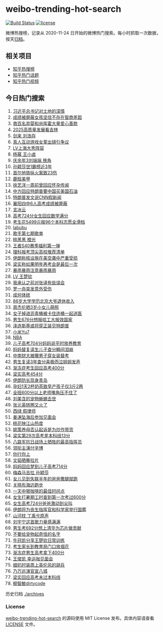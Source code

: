 # weibo-trending-hot-search

[![Build Status](https://github.com/justjavac/weibo-trending-hot-search/workflows/ci/badge.svg?branch=master)](https://github.com/justjavac/weibo-trending-hot-search/actions)
[![license](https://img.shields.io/github/license/justjavac/weibo-trending-hot-search)](https://github.com/justjavac/weibo-trending-hot-search/blob/master/LICENSE)

微博热搜榜，记录从 2020-11-24 日开始的微博热门搜索。每小时抓取一次数据，按天[归档](./archives)。

## 相关项目

- [知乎热搜榜](https://github.com/justjavac/zhihu-trending-top-search)
- [知乎热门话题](https://github.com/justjavac/zhihu-trending-hot-questions)
- [知乎热门视频](https://github.com/justjavac/zhihu-trending-hot-video)

## 今日热门搜索

<!-- BEGIN -->
<!-- 最后更新时间 Thu Jun 26 2025 04:10:26 GMT+0800 (China Standard Time) -->

1. [习近平总书记对土地的深情](https://s.weibo.com//weibo?q=%23%E4%B9%A0%E8%BF%91%E5%B9%B3%E6%80%BB%E4%B9%A6%E8%AE%B0%E5%AF%B9%E5%9C%9F%E5%9C%B0%E7%9A%84%E6%B7%B1%E6%83%85%23&Refer=new_time)
1. [成绩被屏蔽女孩坚信不存在智商差距](https://s.weibo.com//weibo?q=%23%E6%88%90%E7%BB%A9%E8%A2%AB%E5%B1%8F%E8%94%BD%E5%A5%B3%E5%AD%A9%E5%9D%9A%E4%BF%A1%E4%B8%8D%E5%AD%98%E5%9C%A8%E6%99%BA%E5%95%86%E5%B7%AE%E8%B7%9D%23&t=31&band_rank=4&Refer=top)
1. [救百名弃婴和尚挥霍大量爱心善款](https://s.weibo.com//weibo?q=%23%E6%95%91%E7%99%BE%E5%90%8D%E5%BC%83%E5%A9%B4%E5%92%8C%E5%B0%9A%E6%8C%A5%E9%9C%8D%E5%A4%A7%E9%87%8F%E7%88%B1%E5%BF%83%E5%96%84%E6%AC%BE%23&t=31&band_rank=30&Refer=top)
1. [2025高质量发展看吉林](https://s.weibo.com//weibo?q=%232025%E9%AB%98%E8%B4%A8%E9%87%8F%E5%8F%91%E5%B1%95%E7%9C%8B%E5%90%89%E6%9E%97%23&t=31&band_rank=3&Refer=top)
1. [剑来 刘浩存](https://s.weibo.com//weibo?q=%E5%89%91%E6%9D%A5%20%E5%88%98%E6%B5%A9%E5%AD%98&t=31&band_rank=2&Refer=top)
1. [真人互动游戏女童出镜引争议](https://s.weibo.com//weibo?q=%23%E7%9C%9F%E4%BA%BA%E4%BA%92%E5%8A%A8%E6%B8%B8%E6%88%8F%E5%A5%B3%E7%AB%A5%E5%87%BA%E9%95%9C%E5%BC%95%E4%BA%89%E8%AE%AE%23&t=31&band_rank=32&Refer=top)
1. [LV上海大秀阵容](https://s.weibo.com//weibo?q=LV%E4%B8%8A%E6%B5%B7%E5%A4%A7%E7%A7%80%E9%98%B5%E5%AE%B9&t=31&band_rank=8&Refer=top)
1. [杨幂 王小卤](https://s.weibo.com//weibo?q=%E6%9D%A8%E5%B9%82%20%E7%8E%8B%E5%B0%8F%E5%8D%A4&t=31&band_rank=5&Refer=top)
1. [庆余年3刘端端 换角](https://s.weibo.com//weibo?q=%E5%BA%86%E4%BD%99%E5%B9%B43%E5%88%98%E7%AB%AF%E7%AB%AF%20%E6%8D%A2%E8%A7%92&t=31&band_rank=12&Refer=top)
1. [孙颖莎世1霸榜近3年](https://s.weibo.com//weibo?q=%23%E5%AD%99%E9%A2%96%E8%8E%8E%E4%B8%961%E9%9C%B8%E6%A6%9C%E8%BF%913%E5%B9%B4%23&t=31&band_rank=10&Refer=top)
1. [首尔地铁纵火案致23伤](https://s.weibo.com//weibo?q=%23%E9%A6%96%E5%B0%94%E5%9C%B0%E9%93%81%E7%BA%B5%E7%81%AB%E6%A1%88%E8%87%B423%E4%BC%A4%23&t=31&band_rank=14&Refer=top)
1. [鹿晗美甲](https://s.weibo.com//weibo?q=%E9%B9%BF%E6%99%97%E7%BE%8E%E7%94%B2&t=31&band_rank=21&Refer=top)
1. [徐艺洋一周前曾回应怀孕传闻](https://s.weibo.com//weibo?q=%23%E5%BE%90%E8%89%BA%E6%B4%8B%E4%B8%80%E5%91%A8%E5%89%8D%E6%9B%BE%E5%9B%9E%E5%BA%94%E6%80%80%E5%AD%95%E4%BC%A0%E9%97%BB%23&t=31&band_rank=11&Refer=top)
1. [中方回应特朗普要中国买美国石油](https://s.weibo.com//weibo?q=%23%E4%B8%AD%E6%96%B9%E5%9B%9E%E5%BA%94%E7%89%B9%E6%9C%97%E6%99%AE%E8%A6%81%E4%B8%AD%E5%9B%BD%E4%B9%B0%E7%BE%8E%E5%9B%BD%E7%9F%B3%E6%B2%B9%23&t=31&band_rank=18&Refer=top)
1. [特朗普发文说CNN假新闻](https://s.weibo.com//weibo?q=%23%E7%89%B9%E6%9C%97%E6%99%AE%E5%8F%91%E6%96%87%E8%AF%B4CNN%E5%81%87%E6%96%B0%E9%97%BB%23&t=31&band_rank=11&Refer=top)
1. [襄阳四中6人高考成绩被屏蔽](https://s.weibo.com//weibo?q=%23%E8%A5%84%E9%98%B3%E5%9B%9B%E4%B8%AD6%E4%BA%BA%E9%AB%98%E8%80%83%E6%88%90%E7%BB%A9%E8%A2%AB%E5%B1%8F%E8%94%BD%23&t=31&band_rank=26&Refer=top)
1. [言冰云](https://s.weibo.com//weibo?q=%E8%A8%80%E5%86%B0%E4%BA%91&t=31&band_rank=7&Refer=top)
1. [高考724分女生回应数学满分](https://s.weibo.com//weibo?q=%23%E9%AB%98%E8%80%83724%E5%88%86%E5%A5%B3%E7%94%9F%E5%9B%9E%E5%BA%94%E6%95%B0%E5%AD%A6%E6%BB%A1%E5%88%86%23&t=31&band_rank=1&Refer=top)
1. [考生花5499元报96个本科志愿全滑档](https://s.weibo.com//weibo?q=%23%E8%80%83%E7%94%9F%E8%8A%B15499%E5%85%83%E6%8A%A596%E4%B8%AA%E6%9C%AC%E7%A7%91%E5%BF%97%E6%84%BF%E5%85%A8%E6%BB%91%E6%A1%A3%23&t=31&band_rank=13&Refer=top)
1. [labubu](https://s.weibo.com//weibo?q=%23labubu%23&t=31&band_rank=22&Refer=top)
1. [歌手第七期歌单](https://s.weibo.com//weibo?q=%23%E6%AD%8C%E6%89%8B%E7%AC%AC%E4%B8%83%E6%9C%9F%E6%AD%8C%E5%8D%95%23&t=31&band_rank=19&Refer=top)
1. [桃黑黑 橙光](https://s.weibo.com//weibo?q=%E6%A1%83%E9%BB%91%E9%BB%91%20%E6%A9%99%E5%85%89&t=31&band_rank=44&Refer=top)
1. [王者S40赛季福利第一弹](https://s.weibo.com//weibo?q=%23%E7%8E%8B%E8%80%85S40%E8%B5%9B%E5%AD%A3%E7%A6%8F%E5%88%A9%E7%AC%AC%E4%B8%80%E5%BC%B9%23&t=31&band_rank=35&Refer=top)
1. [理科报考顶尖高校推荐清单](https://s.weibo.com//weibo?q=%E7%90%86%E7%A7%91%E6%8A%A5%E8%80%83%E9%A1%B6%E5%B0%96%E9%AB%98%E6%A0%A1%E6%8E%A8%E8%8D%90%E6%B8%85%E5%8D%95&t=31&band_rank=23&Refer=top)
1. [伊朗称核设施在美空袭中严重受损](https://s.weibo.com//weibo?q=%23%E4%BC%8A%E6%9C%97%E7%A7%B0%E6%A0%B8%E8%AE%BE%E6%96%BD%E5%9C%A8%E7%BE%8E%E7%A9%BA%E8%A2%AD%E4%B8%AD%E4%B8%A5%E9%87%8D%E5%8F%97%E6%8D%9F%23&t=31&band_rank=37&Refer=top)
1. [梁实称如果明年再考会是最后一次](https://s.weibo.com//weibo?q=%23%E6%A2%81%E5%AE%9E%E7%A7%B0%E5%A6%82%E6%9E%9C%E6%98%8E%E5%B9%B4%E5%86%8D%E8%80%83%E4%BC%9A%E6%98%AF%E6%9C%80%E5%90%8E%E4%B8%80%E6%AC%A1%23&t=31&band_rank=17&Refer=top)
1. [暴雨暴雨注意暴雨暴雨](https://s.weibo.com//weibo?q=%23%E6%9A%B4%E9%9B%A8%E6%9A%B4%E9%9B%A8%E6%B3%A8%E6%84%8F%E6%9A%B4%E9%9B%A8%E6%9A%B4%E9%9B%A8%23&t=31&band_rank=24&Refer=top)
1. [LV 王楚钦](https://s.weibo.com//weibo?q=LV%20%E7%8E%8B%E6%A5%9A%E9%92%A6&t=31&band_rank=9&Refer=top)
1. [我承认之前对张译有些误会](https://s.weibo.com//weibo?q=%E6%88%91%E6%89%BF%E8%AE%A4%E4%B9%8B%E5%89%8D%E5%AF%B9%E5%BC%A0%E8%AF%91%E6%9C%89%E4%BA%9B%E8%AF%AF%E4%BC%9A&t=31&band_rank=43&Refer=top)
1. [罗一舟突发意外受伤](https://s.weibo.com//weibo?q=%23%E7%BD%97%E4%B8%80%E8%88%9F%E7%AA%81%E5%8F%91%E6%84%8F%E5%A4%96%E5%8F%97%E4%BC%A4%23&t=31&band_rank=16&Refer=top)
1. [成何体统](https://s.weibo.com//weibo?q=%E6%88%90%E4%BD%95%E4%BD%93%E7%BB%9F&t=31&band_rank=40&Refer=top)
1. [86岁大学学历北京大爷退休收入](https://s.weibo.com//weibo?q=86%E5%B2%81%E5%A4%A7%E5%AD%A6%E5%AD%A6%E5%8E%86%E5%8C%97%E4%BA%AC%E5%A4%A7%E7%88%B7%E9%80%80%E4%BC%91%E6%94%B6%E5%85%A5&t=31&band_rank=50&Refer=top)
1. [周杰伦晒3岁小女儿萌照](https://s.weibo.com//weibo?q=%23%E5%91%A8%E6%9D%B0%E4%BC%A6%E6%99%923%E5%B2%81%E5%B0%8F%E5%A5%B3%E5%84%BF%E8%90%8C%E7%85%A7%23&t=31&band_rank=23&Refer=top)
1. [女子掉进沥青桶被卡住连桶一起送医](https://s.weibo.com//weibo?q=%23%E5%A5%B3%E5%AD%90%E6%8E%89%E8%BF%9B%E6%B2%A5%E9%9D%92%E6%A1%B6%E8%A2%AB%E5%8D%A1%E4%BD%8F%E8%BF%9E%E6%A1%B6%E4%B8%80%E8%B5%B7%E9%80%81%E5%8C%BB%23&t=31&band_rank=50&Refer=top)
1. [男生676分想报哈工大报效国家](https://s.weibo.com//weibo?q=%23%E7%94%B7%E7%94%9F676%E5%88%86%E6%83%B3%E6%8A%A5%E5%93%88%E5%B7%A5%E5%A4%A7%E6%8A%A5%E6%95%88%E5%9B%BD%E5%AE%B6%23&t=31&band_rank=48&Refer=top)
1. [泽连斯基或将穿正装见特朗普](https://s.weibo.com//weibo?q=%23%E6%B3%BD%E8%BF%9E%E6%96%AF%E5%9F%BA%E6%88%96%E5%B0%86%E7%A9%BF%E6%AD%A3%E8%A3%85%E8%A7%81%E7%89%B9%E6%9C%97%E6%99%AE%23&t=31&band_rank=49&Refer=top)
1. [小米Yu7](https://s.weibo.com//weibo?q=%E5%B0%8F%E7%B1%B3Yu7&t=31&band_rank=17&Refer=top)
1. [NBA](https://s.weibo.com//weibo?q=NBA&t=31&band_rank=28&Refer=top)
1. [儿子高考704分妈妈说平时放养教育](https://s.weibo.com//weibo?q=%23%E5%84%BF%E5%AD%90%E9%AB%98%E8%80%83704%E5%88%86%E5%A6%88%E5%A6%88%E8%AF%B4%E5%B9%B3%E6%97%B6%E6%94%BE%E5%85%BB%E6%95%99%E8%82%B2%23&t=31&band_rank=50&Refer=top)
1. [妈妈替复读生儿子查分瞬间泪崩](https://s.weibo.com//weibo?q=%23%E5%A6%88%E5%A6%88%E6%9B%BF%E5%A4%8D%E8%AF%BB%E7%94%9F%E5%84%BF%E5%AD%90%E6%9F%A5%E5%88%86%E7%9E%AC%E9%97%B4%E6%B3%AA%E5%B4%A9%23&t=31&band_rank=27&Refer=top)
1. [中南财大被曝男子穿女装替考](https://s.weibo.com//weibo?q=%23%E4%B8%AD%E5%8D%97%E8%B4%A2%E5%A4%A7%E8%A2%AB%E6%9B%9D%E7%94%B7%E5%AD%90%E7%A9%BF%E5%A5%B3%E8%A3%85%E6%9B%BF%E8%80%83%23&t=31&band_rank=39&Refer=top)
1. [男生复读3年查分喜极而泣姐姐发声](https://s.weibo.com//weibo?q=%23%E7%94%B7%E7%94%9F%E5%A4%8D%E8%AF%BB3%E5%B9%B4%E6%9F%A5%E5%88%86%E5%96%9C%E6%9E%81%E8%80%8C%E6%B3%A3%E5%A7%90%E5%A7%90%E5%8F%91%E5%A3%B0%23&t=31&band_rank=27&Refer=top)
1. [渐冻症考生回应高考400分](https://s.weibo.com//weibo?q=%23%E6%B8%90%E5%86%BB%E7%97%87%E8%80%83%E7%94%9F%E5%9B%9E%E5%BA%94%E9%AB%98%E8%80%83400%E5%88%86%23&t=31&band_rank=36&Refer=top)
1. [梁实高考454分](https://s.weibo.com//weibo?q=%23%E6%A2%81%E5%AE%9E%E9%AB%98%E8%80%83454%E5%88%86%23&t=31&band_rank=26&Refer=top)
1. [伊朗防长现身青岛](https://s.weibo.com//weibo?q=%23%E4%BC%8A%E6%9C%97%E9%98%B2%E9%95%BF%E7%8E%B0%E8%BA%AB%E9%9D%92%E5%B2%9B%23&t=31&band_rank=49&Refer=top)
1. [孕妇1天2杯奶茶致早产孩子仅3斤2两](https://s.weibo.com//weibo?q=%23%E5%AD%95%E5%A6%871%E5%A4%A92%E6%9D%AF%E5%A5%B6%E8%8C%B6%E8%87%B4%E6%97%A9%E4%BA%A7%E5%AD%A9%E5%AD%90%E4%BB%853%E6%96%A42%E4%B8%A4%23&t=31&band_rank=44&Refer=top)
1. [全班600分以上老师嘴角压不住了](https://s.weibo.com//weibo?q=%23%E5%85%A8%E7%8F%AD600%E5%88%86%E4%BB%A5%E4%B8%8A%E8%80%81%E5%B8%88%E5%98%B4%E8%A7%92%E5%8E%8B%E4%B8%8D%E4%BD%8F%E4%BA%86%23&t=31&band_rank=22&Refer=top)
1. [刘美含的宠物蜥蜴去世](https://s.weibo.com//weibo?q=%23%E5%88%98%E7%BE%8E%E5%90%AB%E7%9A%84%E5%AE%A0%E7%89%A9%E8%9C%A5%E8%9C%B4%E5%8E%BB%E4%B8%96%23&t=31&band_rank=49&Refer=top)
1. [张元英转圈又火了](https://s.weibo.com//weibo?q=%E5%BC%A0%E5%85%83%E8%8B%B1%E8%BD%AC%E5%9C%88%E5%8F%88%E7%81%AB%E4%BA%86&t=31&band_rank=32&Refer=top)
1. [西绿 假律师](https://s.weibo.com//weibo?q=%E8%A5%BF%E7%BB%BF%20%E5%81%87%E5%BE%8B%E5%B8%88&t=31&band_rank=42&Refer=top)
1. [姜涛坠海后参加见面会](https://s.weibo.com//weibo?q=%23%E5%A7%9C%E6%B6%9B%E5%9D%A0%E6%B5%B7%E5%90%8E%E5%8F%82%E5%8A%A0%E8%A7%81%E9%9D%A2%E4%BC%9A%23&t=31&band_rank=30&Refer=top)
1. [桃花映江山热度](https://s.weibo.com//weibo?q=%23%E6%A1%83%E8%8A%B1%E6%98%A0%E6%B1%9F%E5%B1%B1%E7%83%AD%E5%BA%A6%23&t=31&band_rank=36&Refer=top)
1. [姚策养母否认起诉是为炒作带货](https://s.weibo.com//weibo?q=%23%E5%A7%9A%E7%AD%96%E5%85%BB%E6%AF%8D%E5%90%A6%E8%AE%A4%E8%B5%B7%E8%AF%89%E6%98%AF%E4%B8%BA%E7%82%92%E4%BD%9C%E5%B8%A6%E8%B4%A7%23&t=31&band_rank=10&Refer=top)
1. [梁实第29次高考差本科线13分](https://s.weibo.com//weibo?q=%23%E6%A2%81%E5%AE%9E%E7%AC%AC29%E6%AC%A1%E9%AB%98%E8%80%83%E5%B7%AE%E6%9C%AC%E7%A7%91%E7%BA%BF13%E5%88%86%23&t=31&band_rank=10&Refer=top)
1. [八路军抗日战场上牺牲的最高指挥员](https://s.weibo.com//weibo?q=%23%E5%85%AB%E8%B7%AF%E5%86%9B%E6%8A%97%E6%97%A5%E6%88%98%E5%9C%BA%E4%B8%8A%E7%89%BA%E7%89%B2%E7%9A%84%E6%9C%80%E9%AB%98%E6%8C%87%E6%8C%A5%E5%91%98%23&t=31&band_rank=46&Refer=top)
1. [领衔主演付辛博](https://s.weibo.com//weibo?q=%23%E9%A2%86%E8%A1%94%E4%B8%BB%E6%BC%94%E4%BB%98%E8%BE%9B%E5%8D%9A%23&t=31&band_rank=20&Refer=top)
1. [你行你上](https://s.weibo.com//weibo?q=%E4%BD%A0%E8%A1%8C%E4%BD%A0%E4%B8%8A&t=31&band_rank=49&Refer=top)
1. [文韬晒撕拉片](https://s.weibo.com//weibo?q=%23%E6%96%87%E9%9F%AC%E6%99%92%E6%92%95%E6%8B%89%E7%89%87%23&t=31&band_rank=37&Refer=top)
1. [妈妈回应梦到儿子高考714分](https://s.weibo.com//weibo?q=%23%E5%A6%88%E5%A6%88%E5%9B%9E%E5%BA%94%E6%A2%A6%E5%88%B0%E5%84%BF%E5%AD%90%E9%AB%98%E8%80%83714%E5%88%86%23&t=31&band_rank=32&Refer=top)
1. [梅森马吉拉 孙颖莎](https://s.weibo.com//weibo?q=%E6%A2%85%E6%A3%AE%E9%A9%AC%E5%90%89%E6%8B%89%20%E5%AD%99%E9%A2%96%E8%8E%8E&t=31&band_rank=35&Refer=top)
1. [女儿见到失联半年的爸爸撒腿就跑](https://s.weibo.com//weibo?q=%23%E5%A5%B3%E5%84%BF%E8%A7%81%E5%88%B0%E5%A4%B1%E8%81%94%E5%8D%8A%E5%B9%B4%E7%9A%84%E7%88%B8%E7%88%B8%E6%92%92%E8%85%BF%E5%B0%B1%E8%B7%91%23&t=31&band_rank=6&Refer=top)
1. [关晓彤海边跑步](https://s.weibo.com//weibo?q=%E5%85%B3%E6%99%93%E5%BD%A4%E6%B5%B7%E8%BE%B9%E8%B7%91%E6%AD%A5&t=31&band_rank=47&Refer=top)
1. [一天中喝咖啡的最佳时间点](https://s.weibo.com//weibo?q=%23%E4%B8%80%E5%A4%A9%E4%B8%AD%E5%96%9D%E5%92%96%E5%95%A1%E7%9A%84%E6%9C%80%E4%BD%B3%E6%97%B6%E9%97%B4%E7%82%B9%23&t=31&band_rank=34&Refer=top)
1. [女生打暑期工时查到第一次考过600分](https://s.weibo.com//weibo?q=%23%E5%A5%B3%E7%94%9F%E6%89%93%E6%9A%91%E6%9C%9F%E5%B7%A5%E6%97%B6%E6%9F%A5%E5%88%B0%E7%AC%AC%E4%B8%80%E6%AC%A1%E8%80%83%E8%BF%87600%E5%88%86%23&t=31&band_rank=49&Refer=top)
1. [女生高考724分爸爸激动到尖叫](https://s.weibo.com//weibo?q=%23%E5%A5%B3%E7%94%9F%E9%AB%98%E8%80%83724%E5%88%86%E7%88%B8%E7%88%B8%E6%BF%80%E5%8A%A8%E5%88%B0%E5%B0%96%E5%8F%AB%23&t=31&band_rank=33&Refer=top)
1. [伊朗将为丧生指挥官和科学家举行国葬](https://s.weibo.com//weibo?q=%23%E4%BC%8A%E6%9C%97%E5%B0%86%E4%B8%BA%E4%B8%A7%E7%94%9F%E6%8C%87%E6%8C%A5%E5%AE%98%E5%92%8C%E7%A7%91%E5%AD%A6%E5%AE%B6%E4%B8%BE%E8%A1%8C%E5%9B%BD%E8%91%AC%23&t=31&band_rank=47&Refer=top)
1. [山河枕 丁禹兮原声](https://s.weibo.com//weibo?q=%E5%B1%B1%E6%B2%B3%E6%9E%95%20%E4%B8%81%E7%A6%B9%E5%85%AE%E5%8E%9F%E5%A3%B0&t=31&band_rank=49&Refer=top)
1. [刘宇宁这首歌力量感满满](https://s.weibo.com//weibo?q=%23%E5%88%98%E5%AE%87%E5%AE%81%E8%BF%99%E9%A6%96%E6%AD%8C%E5%8A%9B%E9%87%8F%E6%84%9F%E6%BB%A1%E6%BB%A1%23&t=31&band_rank=34&Refer=top)
1. [男生考692分想上清华为芯片做贡献](https://s.weibo.com//weibo?q=%23%E7%94%B7%E7%94%9F%E8%80%83692%E5%88%86%E6%83%B3%E4%B8%8A%E6%B8%85%E5%8D%8E%E4%B8%BA%E8%8A%AF%E7%89%87%E5%81%9A%E8%B4%A1%E7%8C%AE%23&t=31&band_rank=29&Refer=top)
1. [不要给宠物起奇怪的名字](https://s.weibo.com//weibo?q=%23%E4%B8%8D%E8%A6%81%E7%BB%99%E5%AE%A0%E7%89%A9%E8%B5%B7%E5%A5%87%E6%80%AA%E7%9A%84%E5%90%8D%E5%AD%97%23&t=31&band_rank=46&Refer=top)
1. [牛冠凯分享王楚钦日常训练](https://s.weibo.com//weibo?q=%23%E7%89%9B%E5%86%A0%E5%87%AF%E5%88%86%E4%BA%AB%E7%8E%8B%E6%A5%9A%E9%92%A6%E6%97%A5%E5%B8%B8%E8%AE%AD%E7%BB%83%23&t=31&band_rank=47&Refer=top)
1. [考生家长到教育局门口放烟花](https://s.weibo.com//weibo?q=%23%E8%80%83%E7%94%9F%E5%AE%B6%E9%95%BF%E5%88%B0%E6%95%99%E8%82%B2%E5%B1%80%E9%97%A8%E5%8F%A3%E6%94%BE%E7%83%9F%E8%8A%B1%23&t=31&band_rank=50&Refer=top)
1. [渐冻症男生高考拿下400分](https://s.weibo.com//weibo?q=%23%E6%B8%90%E5%86%BB%E7%97%87%E7%94%B7%E7%94%9F%E9%AB%98%E8%80%83%E6%8B%BF%E4%B8%8B400%E5%88%86%23&t=31&band_rank=15&Refer=top)
1. [王俊凯 幸运咖见面会](https://s.weibo.com//weibo?q=%E7%8E%8B%E4%BF%8A%E5%87%AF%20%E5%B9%B8%E8%BF%90%E5%92%96%E8%A7%81%E9%9D%A2%E4%BC%9A&t=31&band_rank=25&Refer=top)
1. [细扒时装周上英伦风的胡兵](https://s.weibo.com//weibo?q=%23%E7%BB%86%E6%89%92%E6%97%B6%E8%A3%85%E5%91%A8%E4%B8%8A%E8%8B%B1%E4%BC%A6%E9%A3%8E%E7%9A%84%E8%83%A1%E5%85%B5%23&t=31&band_rank=31&Refer=top)
1. [乃万巡演官宣八城](https://s.weibo.com//weibo?q=%E4%B9%83%E4%B8%87%E5%B7%A1%E6%BC%94%E5%AE%98%E5%AE%A3%E5%85%AB%E5%9F%8E&t=31&band_rank=38&Refer=top)
1. [梁实回应高考未过本科线](https://s.weibo.com//weibo?q=%23%E6%A2%81%E5%AE%9E%E5%9B%9E%E5%BA%94%E9%AB%98%E8%80%83%E6%9C%AA%E8%BF%87%E6%9C%AC%E7%A7%91%E7%BA%BF%23&t=31&band_rank=41&Refer=top)
1. [柳智敏dirtycode](https://s.weibo.com//weibo?q=%23%E6%9F%B3%E6%99%BA%E6%95%8Fdirtycode%23&t=31&band_rank=45&Refer=top)

<!-- END -->

历史归档 [./archives](./archives)

### License

[weibo-trending-hot-search](https://github.com/justjavac/weibo-trending-hot-search) 的源码使用 MIT License
发布。具体内容请查看 [LICENSE](./LICENSE) 文件。
